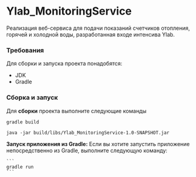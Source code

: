 # Ylab_MonitoringService

Реализация веб-сервиса для подачи показаний счетчиков отопления, горячей и холодной воды, разработанная входе интенсива
Ylab.

### Требования

Для сборки и запуска проекта понадобятся:

- JDK
- Gradle

### Сборка и запуск

Для **сборки** проекта выполните следующие команды

 ```
gradle build

java -jar build/libs/Ylab_MonitoringService-1.0-SNAPSHOT.jar
 ```

**Запуск приложения из Gradle:** Если вы хотите запустить приложение непосредственно из Gradle, выполните следующую
команду:

    ```
    gradle run
    ```
